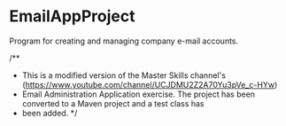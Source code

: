 # EmailAppProject
Program for creating and managing company e-mail accounts.

/**
 *  This is a modified version of the Master Skills channel's (https://www.youtube.com/channel/UCJDMU2Z2A70Yu3pVe_c-HYw)
 *  Email Administration Application exercise. The project has been converted to a Maven project and a test class has
 *  been added.
 */
